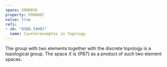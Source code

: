 ```yaml
---
space: S000026
property: P000087
value: true
refs:
- zb: "0386.54001"
  name: Counterexamples in Topology
---
```


The group with two elements together with the discrete topology is a topological group.
The space $X$ is {P87} as a product of such two element spaces.
